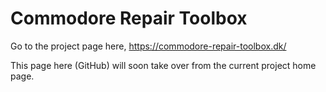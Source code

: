 # Commodore Repair Toolbox

Go to the project page here, https://commodore-repair-toolbox.dk/

This page here (GitHub) will soon take over from the current project home page.
